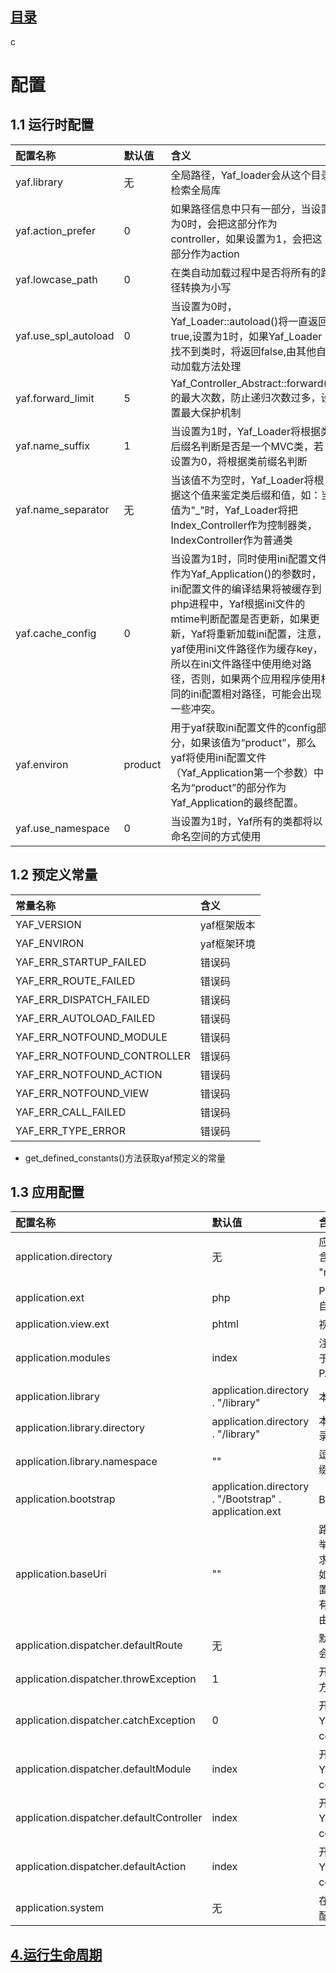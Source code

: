 ## [目录](https://github.com/jhq0113/yafr/blob/master/docs/index.md)


c

# 配置

## 1.1 运行时配置
|配置名称|默认值|含义|
|:-----|:--- |:---|
|yaf.library|无|全局路径，Yaf_loader会从这个目录检索全局库|
|yaf.action_prefer|0|如果路径信息中只有一部分，当设置为0时，会把这部分作为controller，如果设置为1，会把这部分作为action|
|yaf.lowcase_path|0|在类自动加载过程中是否将所有的路径转换为小写|
|yaf.use_spl_autoload|0|当设置为0时，Yaf_Loader::autoload()将一直返回true,设置为1时，如果Yaf_Loader找不到类时，将返回false,由其他自动加载方法处理|
|yaf.forward_limit|5|Yaf_Controller_Abstract::forward()的最大次数，防止递归次数过多，设置最大保护机制|
|yaf.name_suffix|1|当设置为1时，Yaf_Loader将根据类后缀名判断是否是一个MVC类，若设置为0，将根据类前缀名判断|
|yaf.name_separator|无|当该值不为空时，Yaf_Loader将根据这个值来鉴定类后缀和值，如：当值为"_"时，Yaf_Loader将把Index_Controller作为控制器类，IndexController作为普通类|
|yaf.cache_config|0|当设置为1时，同时使用ini配置文件作为Yaf_Application()的参数时，ini配置文件的编译结果将被缓存到php进程中，Yaf根据ini文件的mtime判断配置是否更新，如果更新，Yaf将重新加载ini配置，注意，yaf使用ini文件路径作为缓存key，所以在ini文件路径中使用绝对路径，否则，如果两个应用程序使用相同的ini配置相对路径，可能会出现一些冲突。|
|yaf.environ|product|用于yaf获取ini配置文件的config部分，如果该值为“product”，那么yaf将使用ini配置文件（Yaf_Application第一个参数）中名为“product”的部分作为Yaf_Application的最终配置。|
|yaf.use_namespace|0|当设置为1时，Yaf所有的类都将以命名空间的方式使用|

## 1.2 预定义常量

|常量名称|含义|
|:-----|:---|
|YAF_VERSION|yaf框架版本|
|YAF_ENVIRON|yaf框架环境|
|YAF_ERR_STARTUP_FAILED|错误码|
|YAF_ERR_ROUTE_FAILED|错误码|
|YAF_ERR_DISPATCH_FAILED|错误码|
|YAF_ERR_AUTOLOAD_FAILED|错误码|
|YAF_ERR_NOTFOUND_MODULE|错误码|
|YAF_ERR_NOTFOUND_CONTROLLER|错误码|
|YAF_ERR_NOTFOUND_ACTION|错误码|
|YAF_ERR_NOTFOUND_VIEW|错误码|
|YAF_ERR_CALL_FAILED|错误码|
|YAF_ERR_TYPE_ERROR|错误码|

*  get_defined_constants()方法获取yaf预定义的常量

## 1.3 应用配置

|配置名称|默认值|含义|
|:-----|:----|:---|
|application.directory|无|应用程序的目录，包含"controllers", "views", "models", "plugins"等子目录|
|application.ext|php|PHP脚本的扩展名，Yaf_Loader自动加载类的时候需要用到它|
|application.view.ext|phtml|视图模板扩展名|
|application.modules|index|注册的模块列表，以逗号分隔，用于路由处理，特别是当PATH_INFO超过三段的时候|
|application.library|application.directory . "/library"|本地类库的目录|
|application.library.directory|application.directory . "/library"|本地类库的目录,application.library的别名|
|application.library.namespace|""|逗号分隔的本地类库命名空间前缀，Yaf2.1.6以后加入|
|application.bootstrap|application.directory . "/Bootstrap" . application.ext|Bootstrap类脚本文件的绝对路径|
|application.baseUri|""|路由处理中需要忽略的路径前缀。举个例子，请求"/prefix/controller/action"时。如果你将application.baseUri设置为"/prefix"，那么只有"/controller/action"会被当做路由路径。通常不需要设置此值。|
|application.dispatcher.defaultRoute|无|默认路由，如果未指定，静态路由会被当做是默认路由|
|application.dispatcher.throwException|1|开启此项，Yaf会在发生错误的地方抛出异常。|
|application.dispatcher.catchException|0|开启此项，如果有未捕获的异常，Yaf将会把它定向到Error controller, Error Action。|
|application.dispatcher.defaultModule|index|开启此项，如果有未捕获的异常，Yaf将会把它定向到Error controller, Error Action。|
|application.dispatcher.defaultController|index|开启此项，如果有未捕获的异常，Yaf将会把它定向到Error controller, Error Action。|
|application.dispatcher.defaultAction|index|开启此项，如果有未捕获的异常，Yaf将会把它定向到Error controller, Error Action。|
|application.system|无|在application.ini中设置Yaf运行时配置|

## [4.运行生命周期](https://github.com/jhq0113/yafr/blob/master/docs/yaf/4.运行生命周期.md)